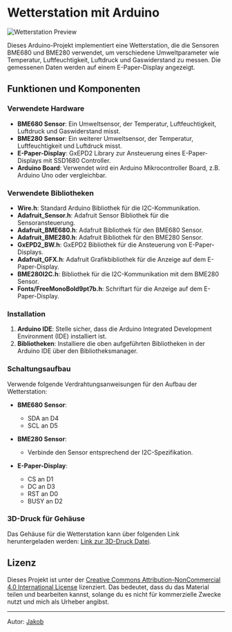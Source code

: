# Wetterstation mit Arduino

![Wetterstation Preview](link-zu-deinem-bild.jpg)

Dieses Arduino-Projekt implementiert eine Wetterstation, die die Sensoren BME680 und BME280 verwendet, um verschiedene Umweltparameter wie Temperatur, Luftfeuchtigkeit, Luftdruck und Gaswiderstand zu messen. Die gemessenen Daten werden auf einem E-Paper-Display angezeigt.

## Funktionen und Komponenten

### Verwendete Hardware

- **BME680 Sensor**: Ein Umweltsensor, der Temperatur, Luftfeuchtigkeit, Luftdruck und Gaswiderstand misst.
- **BME280 Sensor**: Ein weiterer Umweltsensor, der Temperatur, Luftfeuchtigkeit und Luftdruck misst.
- **E-Paper-Display**: GxEPD2 Library zur Ansteuerung eines E-Paper-Displays mit SSD1680 Controller.
- **Arduino Board**: Verwendet wird ein Arduino Mikrocontroller Board, z.B. Arduino Uno oder vergleichbar.

### Verwendete Bibliotheken

- **Wire.h**: Standard Arduino Bibliothek für die I2C-Kommunikation.
- **Adafruit_Sensor.h**: Adafruit Sensor Bibliothek für die Sensoransteuerung.
- **Adafruit_BME680.h**: Adafruit Bibliothek für den BME680 Sensor.
- **Adafruit_BME280.h**: Adafruit Bibliothek für den BME280 Sensor.
- **GxEPD2_BW.h**: GxEPD2 Bibliothek für die Ansteuerung von E-Paper-Displays.
- **Adafruit_GFX.h**: Adafruit Grafikbibliothek für die Anzeige auf dem E-Paper-Display.
- **BME280I2C.h**: Bibliothek für die I2C-Kommunikation mit dem BME280 Sensor.
- **Fonts/FreeMonoBold9pt7b.h**: Schriftart für die Anzeige auf dem E-Paper-Display.

### Installation

1. **Arduino IDE**: Stelle sicher, dass die Arduino Integrated Development Environment (IDE) installiert ist.
2. **Bibliotheken**: Installiere die oben aufgeführten Bibliotheken in der Arduino IDE über den Bibliotheksmanager.

### Schaltungsaufbau

Verwende folgende Verdrahtungsanweisungen für den Aufbau der Wetterstation:

- **BME680 Sensor**:
  - SDA an D4
  - SCL an D5

- **BME280 Sensor**: 
  - Verbinde den Sensor entsprechend der I2C-Spezifikation.

- **E-Paper-Display**: 
  - CS an D1
  - DC an D3
  - RST an D0
  - BUSY an D2

### 3D-Druck für Gehäuse

Das Gehäuse für die Wetterstation kann über folgenden Link heruntergeladen werden: [Link zur 3D-Druck Datei](link-zur-3d-druck-datei.stl).

## Lizenz
Dieses Projekt ist unter der [Creative Commons Attribution-NonCommercial 4.0 International License](https://creativecommons.org/licenses/by-nc/4.0/) lizenziert. Das bedeutet, dass du das Material teilen und bearbeiten kannst, solange du es nicht für kommerzielle Zwecke nutzt und mich als Urheber angibst.

---
Autor: [Jakob](https://github.com/jakobhaid)
